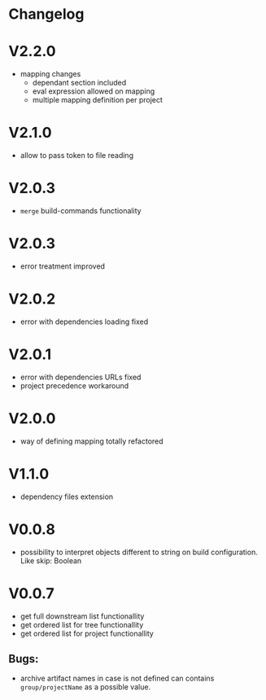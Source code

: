 # Changelog

# V2.2.0

- mapping changes
  - dependant section included
  - eval expression allowed on mapping
  - multiple mapping definition per project

# V2.1.0

- allow to pass token to file reading

# V2.0.3

- `merge` build-commands functionality

# V2.0.3

- error treatment improved

# V2.0.2

- error with dependencies loading fixed

# V2.0.1

- error with dependencies URLs fixed
- project precedence workaround

# V2.0.0

- way of defining mapping totally refactored

# V1.1.0

- dependency files extension

# V0.0.8

- possibility to interpret objects different to string on build configuration. Like skip: Boolean

# V0.0.7

- get full downstream list functionallity
- get ordered list for tree functionallity
- get ordered list for project functionallity

## Bugs:

- archive artifact names in case is not defined can contains `group/projectName` as a possible value.

